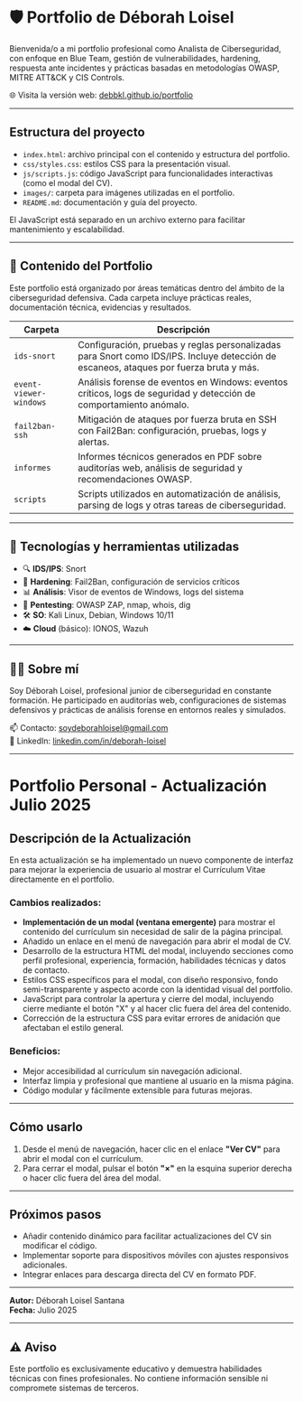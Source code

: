 # 🛡️ Portfolio de Déborah Loisel

Bienvenida/o a mi portfolio profesional como Analista de Ciberseguridad, con enfoque en Blue Team, gestión de vulnerabilidades, hardening, respuesta ante incidentes y prácticas basadas en metodologías OWASP, MITRE ATT&CK y CIS Controls.

🌐 Visita la versión web: [debbkl.github.io/portfolio](https://debbkl.github.io/portfolio)

---
## Estructura del proyecto

- `index.html`: archivo principal con el contenido y estructura del portfolio.
- `css/styles.css`: estilos CSS para la presentación visual.
- `js/scripts.js`: código JavaScript para funcionalidades interactivas (como el modal del CV).
- `images/`: carpeta para imágenes utilizadas en el portfolio.
- `README.md`: documentación y guía del proyecto.

El JavaScript está separado en un archivo externo para facilitar mantenimiento y escalabilidad.

---

## 📂 Contenido del Portfolio

Este portfolio está organizado por áreas temáticas dentro del ámbito de la ciberseguridad defensiva. Cada carpeta incluye prácticas reales, documentación técnica, evidencias y resultados.

| Carpeta                    | Descripción |
|---------------------------|-------------|
| `ids-snort`               | Configuración, pruebas y reglas personalizadas para Snort como IDS/IPS. Incluye detección de escaneos, ataques por fuerza bruta y más. |
| `event-viewer-windows`    | Análisis forense de eventos en Windows: eventos críticos, logs de seguridad y detección de comportamiento anómalo. |
| `fail2ban-ssh`            | Mitigación de ataques por fuerza bruta en SSH con Fail2Ban: configuración, pruebas, logs y alertas. |
| `informes`                | Informes técnicos generados en PDF sobre auditorías web, análisis de seguridad y recomendaciones OWASP. |
| `scripts`                 | Scripts utilizados en automatización de análisis, parsing de logs y otras tareas de ciberseguridad. |

---

## 🧠 Tecnologías y herramientas utilizadas

- 🔍 **IDS/IPS**: Snort
- 🔐 **Hardening**: Fail2Ban, configuración de servicios críticos
- 📊 **Análisis**: Visor de eventos de Windows, logs del sistema
- 🧪 **Pentesting**: OWASP ZAP, nmap, whois, dig
- 🛠️ **SO**: Kali Linux, Debian, Windows 10/11
- ☁️ **Cloud** (básico): IONOS, Wazuh

---

## 👩‍💻 Sobre mí

Soy Déborah Loisel, profesional junior de ciberseguridad en constante formación. He participado en auditorías web, configuraciones de sistemas defensivos y prácticas de análisis forense en entornos reales y simulados.

📫 Contacto: [soydeborahloisel@gmail.com](mailto:soydeborahloisel@gmail.com)  
🔗 LinkedIn: [linkedin.com/in/deborah-loisel](https://www.linkedin.com/in/deborah-loisel)

---
# Portfolio Personal - Actualización Julio 2025

## Descripción de la Actualización

En esta actualización se ha implementado un nuevo componente de interfaz para mejorar la experiencia de usuario al mostrar el Currículum Vitae directamente en el portfolio.

### Cambios realizados:

- **Implementación de un modal (ventana emergente)** para mostrar el contenido del currículum sin necesidad de salir de la página principal.
- Añadido un enlace en el menú de navegación para abrir el modal de CV.
- Desarrollo de la estructura HTML del modal, incluyendo secciones como perfil profesional, experiencia, formación, habilidades técnicas y datos de contacto.
- Estilos CSS específicos para el modal, con diseño responsivo, fondo semi-transparente y aspecto acorde con la identidad visual del portfolio.
- JavaScript para controlar la apertura y cierre del modal, incluyendo cierre mediante el botón "X" y al hacer clic fuera del área del contenido.
- Corrección de la estructura CSS para evitar errores de anidación que afectaban el estilo general.

### Beneficios:

- Mejor accesibilidad al currículum sin navegación adicional.
- Interfaz limpia y profesional que mantiene al usuario en la misma página.
- Código modular y fácilmente extensible para futuras mejoras.

---

## Cómo usarlo

1. Desde el menú de navegación, hacer clic en el enlace **"Ver CV"** para abrir el modal con el currículum.
2. Para cerrar el modal, pulsar el botón **"×"** en la esquina superior derecha o hacer clic fuera del área del modal.

---

## Próximos pasos

- Añadir contenido dinámico para facilitar actualizaciones del CV sin modificar el código.
- Implementar soporte para dispositivos móviles con ajustes responsivos adicionales.
- Integrar enlaces para descarga directa del CV en formato PDF.

---

**Autor:** Déborah Loisel Santana  
**Fecha:** Julio 2025

---

## ⚠️ Aviso

Este portfolio es exclusivamente educativo y demuestra habilidades técnicas con fines profesionales. No contiene información sensible ni compromete sistemas de terceros.

